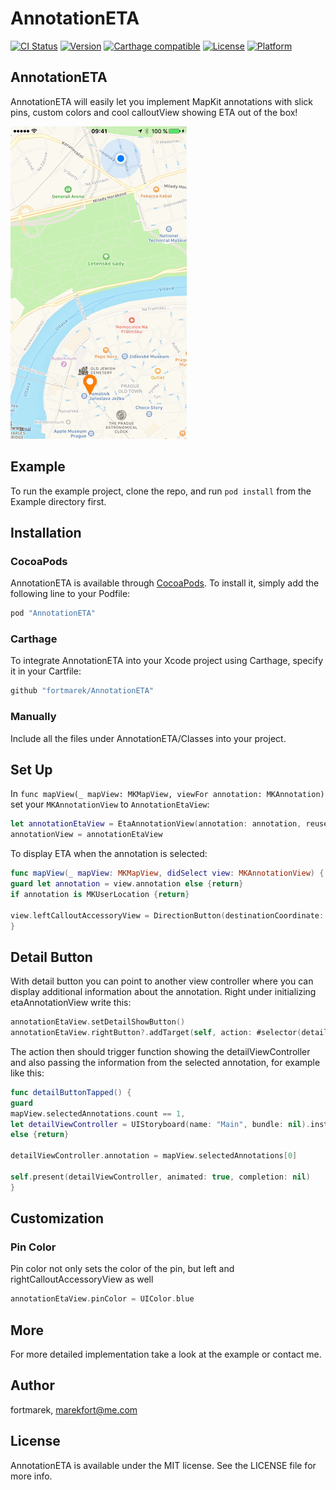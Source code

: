 # AnnotationETA

[![CI Status](http://img.shields.io/travis/fortmarek/AnnotationETA.svg?style=flat)](https://travis-ci.org/fortmarek/AnnotationETA)
[![Version](https://img.shields.io/cocoapods/v/AnnotationETA.svg?style=flat)](http://cocoapods.org/pods/AnnotationETA)
[![Carthage compatible](https://img.shields.io/badge/Carthage-compatible-4BC51D.svg?style=flat)](https://github.com/Carthage/Carthage)
[![License](https://img.shields.io/cocoapods/l/AnnotationETA.svg?style=flat)](http://cocoapods.org/pods/AnnotationETA)
[![Platform](https://img.shields.io/cocoapods/p/AnnotationETA.svg?style=flat)](http://cocoapods.org/pods/AnnotationETA)


## AnnotationETA

AnnotationETA will easily let you implement MapKit annotations with slick pins, custom colors and cool calloutView showing ETA out of the box!

![demo](https://github.com/fortmarek/AnnotationETA/blob/master/screens/annotationEta.gif)

## Example

To run the example project, clone the repo, and run `pod install` from the Example directory first.

## Installation

### CocoaPods

AnnotationETA is available through [CocoaPods](http://cocoapods.org). To install
it, simply add the following line to your Podfile:

```ruby
pod "AnnotationETA"
```

### Carthage

To integrate AnnotationETA into your Xcode project using Carthage, specify it in your Cartfile:

```ruby
github "fortmarek/AnnotationETA"
```

### Manually

Include all the files under AnnotationETA/Classes into your project.


## Set Up

In `func mapView(_ mapView: MKMapView, viewFor annotation: MKAnnotation)` set your `MKAnnotationView` to `AnnotationEtaView`:
```swift 
let annotationEtaView = EtaAnnotationView(annotation: annotation, reuseIdentifier: "etaAnnotationIdentifier")
annotationView = annotationEtaView
```

To display ETA when the annotation is selected:

```swift
func mapView(_ mapView: MKMapView, didSelect view: MKAnnotationView) {
guard let annotation = view.annotation else {return}
if annotation is MKUserLocation {return}

view.leftCalloutAccessoryView = DirectionButton(destinationCoordinate: annotation.coordinate, locationManager: self.locationManager, transportType: .automobile, destinationName: annotation.title ?? "")
}
```

## Detail Button

With detail button you can point to another view controller where you can display additional information about the annotation. Right under initializing etaAnnotationView write this:

```swift 
annotationEtaView.setDetailShowButton()
annotationEtaView.rightButton?.addTarget(self, action: #selector(detailButtonTapped), for: .touchUpInside)
```

The action then should trigger function showing the detailViewController and also passing the information from the selected annotation, for example like this:

```swift
func detailButtonTapped() {
guard
mapView.selectedAnnotations.count == 1,
let detailViewController = UIStoryboard(name: "Main", bundle: nil).instantiateViewController(withIdentifier: "detailVC") as? DetailViewController
else {return}

detailViewController.annotation = mapView.selectedAnnotations[0]

self.present(detailViewController, animated: true, completion: nil)
}
```

## Customization

### Pin Color

Pin color not only sets the color of the pin, but left and rightCalloutAccessoryView as well

```swift 
annotationEtaView.pinColor = UIColor.blue
```

## More

For more detailed implementation take a look at the example or contact me.

## Author

fortmarek, marekfort@me.com

## License

AnnotationETA is available under the MIT license. See the LICENSE file for more info.


